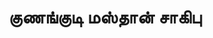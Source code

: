 ---
layout: tagpage
title: "குணங்குடி மஸ்தான் சாகிபு"
tag: குணங்குடி மஸ்தான் சாகிபு
description: "குணங்குடி மஸ்தான் சாகிபு தொடர்புடைய நூல்கள்/கட்டுரைகள்"
robots: noindex
---